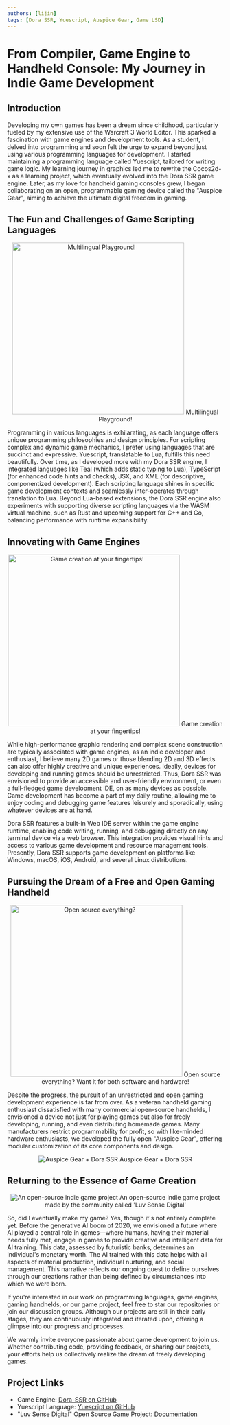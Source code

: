 ```yaml
---
authors: [lijin]
tags: [Dora SSR, Yuescript, Auspice Gear, Game LSD]
---
```


# From Compiler, Game Engine to Handheld Console: My Journey in Indie Game Development

## Introduction

Developing my own games has been a dream since childhood, particularly fueled by my extensive use of the Warcraft 3 World Editor. This sparked a fascination with game engines and development tools. As a student, I delved into programming and soon felt the urge to expand beyond just using various programming languages for development. I started maintaining a programming language called Yuescript, tailored for writing game logic. My learning journey in graphics led me to rewrite the Cocos2d-x as a learning project, which eventually evolved into the Dora SSR game engine. Later, as my love for handheld gaming consoles grew, I began collaborating on an open, programmable gaming device called the "Auspice Gear", aiming to achieve the ultimate digital freedom in gaming.

<!-- truncate -->

## The Fun and Challenges of Game Scripting Languages

<p align="center">
  <img src='/img/3.png' alt='Multilingual Playground!' height='400px'/>
   Multilingual Playground!
</p>

Programming in various languages is exhilarating, as each language offers unique programming philosophies and design principles. For scripting complex and dynamic game mechanics, I prefer using languages that are succinct and expressive. Yuescript, translatable to Lua, fulfills this need beautifully. Over time, as I developed more with my Dora SSR engine, I integrated languages like Teal (which adds static typing to Lua), TypeScript (for enhanced code hints and checks), JSX, and XML (for descriptive, componentized development). Each scripting language shines in specific game development contexts and seamlessly inter-operates through translation to Lua. Beyond Lua-based extensions, the Dora SSR engine also experiments with supporting diverse scripting languages via the WASM virtual machine, such as Rust and upcoming support for C++ and Go, balancing performance with runtime expansibility.

## Innovating with Game Engines

<p align="center">
  <img src='/img/2.png' alt='Game creation at your fingertips!' height='400px'/>
   Game creation at your fingertips!
</p>

While high-performance graphic rendering and complex scene construction are typically associated with game engines, as an indie developer and enthusiast, I believe many 2D games or those blending 2D and 3D effects can also offer highly creative and unique experiences. Ideally, devices for developing and running games should be unrestricted. Thus, Dora SSR was envisioned to provide an accessible and user-friendly environment, or even a full-fledged game development IDE, on as many devices as possible. Game development has become a part of my daily routine, allowing me to enjoy coding and debugging game features leisurely and sporadically, using whatever devices are at hand.

Dora SSR features a built-in Web IDE server within the game engine runtime, enabling code writing, running, and debugging directly on any terminal device via a web browser. This integration provides visual hints and access to various game development and resource management tools. Presently, Dora SSR supports game development on platforms like Windows, macOS, iOS, Android, and several Linux distributions.

## Pursuing the Dream of a Free and Open Gaming Handheld

<p align="center">
  <img src='/img/1.png' alt='Open source everything?' height='400px'/>
   Open source everything? Want it for both software and hardware!
</p>

Despite the progress, the pursuit of an unrestricted and open gaming development experience is far from over. As a veteran handheld gaming enthusiast dissatisfied with many commercial open-source handhelds, I envisioned a device not just for playing games but also for freely developing, running, and even distributing homemade games. Many manufacturers restrict programmability for profit, so with like-minded hardware enthusiasts, we developed the fully open "Auspice Gear", offering modular customization of its core components and design.

<p align="center">
  <img src='/img/auspice-gear.png' alt='Auspice Gear + Dora SSR'/>
  Auspice Gear + Dora SSR
</p>

## Returning to the Essence of Game Creation

<p align="center">
  <img src='/img/lsd-banner.jpg' alt='An open-source indie game project'/>
   An open-source indie game project made by the community called 'Luv Sense Digital'
</p>

So, did I eventually make my game? Yes, though it's not entirely complete yet. Before the generative AI boom of 2020, we envisioned a future where AI played a central role in games—where humans, having their material needs fully met, engage in games to provide creative and intelligent data for AI training. This data, assessed by futuristic banks, determines an individual's monetary worth. The AI trained with this data helps with all aspects of material production, individual nurturing, and social management. This narrative reflects our ongoing quest to define ourselves through our creations rather than being defined by circumstances into which we were born.

If you're interested in our work on programming languages, game engines, gaming handhelds, or our game project, feel free to star our repositories or join our discussion groups. Although our projects are still in their early stages, they are continuously integrated and iterated upon, offering a glimpse into our progress and processes.

We warmly invite everyone passionate about game development to join us. Whether contributing code, providing feedback, or sharing our projects, your efforts help us collectively realize the dream of freely developing games.

## Project Links

- Game Engine: [Dora-SSR on GitHub](https://github.com/IppClub/Dora-SSR)
- Yuescript Language: [Yuescript on GitHub](https://github.com/pigpigyyy/Yuescript)
- "Luv Sense Digital" Open Source Game Project: [Documentation](https://luv-sense-digital.readthedocs.io)